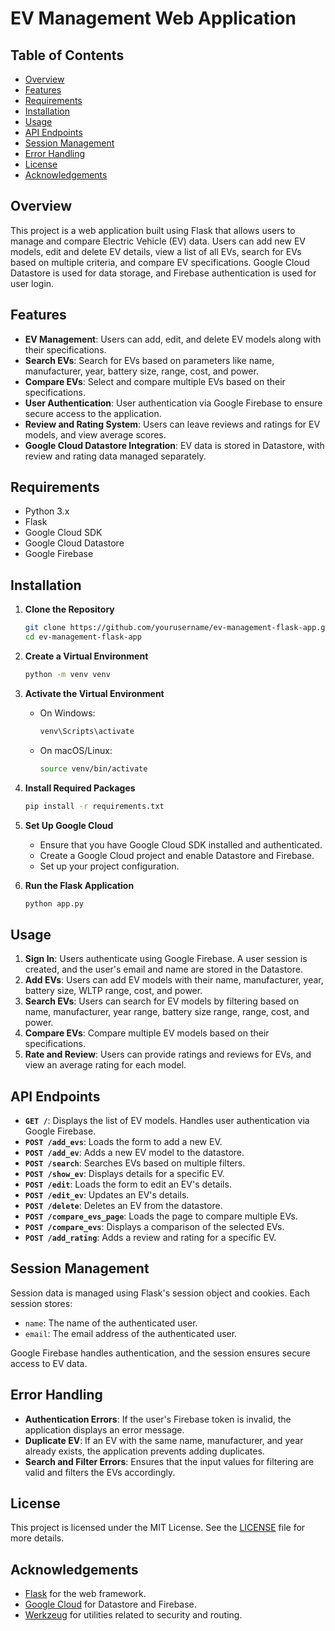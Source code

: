# EV Management Web Application

## Table of Contents
- [Overview](#overview)
- [Features](#features)
- [Requirements](#requirements)
- [Installation](#installation)
- [Usage](#usage)
- [API Endpoints](#api-endpoints)
- [Session Management](#session-management)
- [Error Handling](#error-handling)
- [License](#license)
- [Acknowledgements](#acknowledgements)

## Overview

This project is a web application built using Flask that allows users to manage and compare Electric Vehicle (EV) data. Users can add new EV models, edit and delete EV details, view a list of all EVs, search for EVs based on multiple criteria, and compare EV specifications. Google Cloud Datastore is used for data storage, and Firebase authentication is used for user login.

## Features

- **EV Management**: Users can add, edit, and delete EV models along with their specifications.
- **Search EVs**: Search for EVs based on parameters like name, manufacturer, year, battery size, range, cost, and power.
- **Compare EVs**: Select and compare multiple EVs based on their specifications.
- **User Authentication**: User authentication via Google Firebase to ensure secure access to the application.
- **Review and Rating System**: Users can leave reviews and ratings for EV models, and view average scores.
- **Google Cloud Datastore Integration**: EV data is stored in Datastore, with review and rating data managed separately.

## Requirements

- Python 3.x
- Flask
- Google Cloud SDK
- Google Cloud Datastore
- Google Firebase

## Installation

1. **Clone the Repository**

   ```bash
   git clone https://github.com/yourusername/ev-management-flask-app.git
   cd ev-management-flask-app
   ```

2. **Create a Virtual Environment**

   ```bash
   python -m venv venv
   ```

3. **Activate the Virtual Environment**

   - On Windows:
     ```bash
     venv\Scripts\activate
     ```
   - On macOS/Linux:
     ```bash
     source venv/bin/activate
     ```

4. **Install Required Packages**

   ```bash
   pip install -r requirements.txt
   ```

5. **Set Up Google Cloud**

   - Ensure that you have Google Cloud SDK installed and authenticated.
   - Create a Google Cloud project and enable Datastore and Firebase.
   - Set up your project configuration.

6. **Run the Flask Application**

   ```bash
   python app.py
   ```

## Usage

1. **Sign In**: Users authenticate using Google Firebase. A user session is created, and the user's email and name are stored in the Datastore.
2. **Add EVs**: Users can add EV models with their name, manufacturer, year, battery size, WLTP range, cost, and power.
3. **Search EVs**: Users can search for EV models by filtering based on name, manufacturer, year range, battery size range, range, cost, and power.
4. **Compare EVs**: Compare multiple EV models based on their specifications.
5. **Rate and Review**: Users can provide ratings and reviews for EVs, and view an average rating for each model.

## API Endpoints

- **`GET /`**: Displays the list of EV models. Handles user authentication via Google Firebase.
- **`POST /add_evs`**: Loads the form to add a new EV.
- **`POST /add_ev`**: Adds a new EV model to the datastore.
- **`POST /search`**: Searches EVs based on multiple filters.
- **`POST /show_ev`**: Displays details for a specific EV.
- **`POST /edit`**: Loads the form to edit an EV's details.
- **`POST /edit_ev`**: Updates an EV's details.
- **`POST /delete`**: Deletes an EV from the datastore.
- **`POST /compare_evs_page`**: Loads the page to compare multiple EVs.
- **`POST /compare_evs`**: Displays a comparison of the selected EVs.
- **`POST /add_rating`**: Adds a review and rating for a specific EV.

## Session Management

Session data is managed using Flask's session object and cookies. Each session stores:
- `name`: The name of the authenticated user.
- `email`: The email address of the authenticated user.

Google Firebase handles authentication, and the session ensures secure access to EV data.

## Error Handling

- **Authentication Errors**: If the user's Firebase token is invalid, the application displays an error message.
- **Duplicate EV**: If an EV with the same name, manufacturer, and year already exists, the application prevents adding duplicates.
- **Search and Filter Errors**: Ensures that the input values for filtering are valid and filters the EVs accordingly.

## License

This project is licensed under the MIT License. See the [LICENSE](LICENSE) file for more details.

## Acknowledgements

- [Flask](https://flask.palletsprojects.com/) for the web framework.
- [Google Cloud](https://cloud.google.com/) for Datastore and Firebase.
- [Werkzeug](https://werkzeug.palletsprojects.com/) for utilities related to security and routing.
